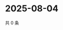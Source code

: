 # 2025-08-04

共 0 条

<!-- BEGIN ZHIHUVIDEO -->
<!-- 最后更新时间 Mon Aug 04 2025 02:16:22 GMT+0800 (China Standard Time) -->

<!-- END ZHIHUVIDEO -->
